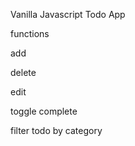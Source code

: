 Vanilla Javascript Todo App

functions

add

delete

edit

toggle complete

filter todo by category
